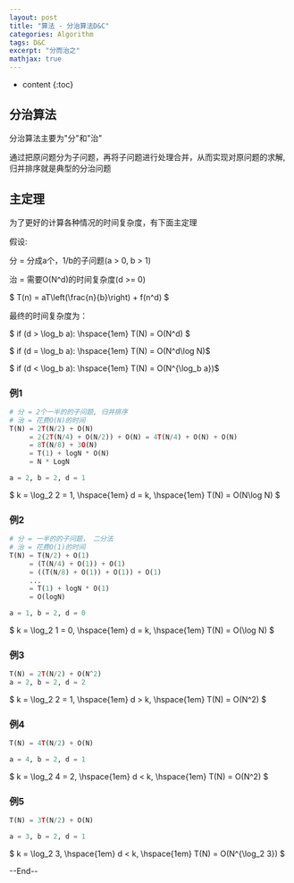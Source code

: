 ```yaml
---
layout: post
title: "算法 - 分治算法D&C"
categories: Algorithm
tags: D&C
excerpt: "分而治之"
mathjax: true
---
```


* content
{:toc}

## 分治算法

分治算法主要为"分"和"治"

通过把原问题分为子问题，再将子问题进行处理合并，从而实现对原问题的求解, 归并排序就是典型的分治问题

## 主定理

为了更好的计算各种情况的时间复杂度，有下面主定理

假设:

分 = 分成a个，1/b的子问题(a > 0, b > 1)

治 = 需要O(N^d)的时间复杂度(d >= 0)


$  T(n) = aT\left(\frac{n}{b}\right) + f(n^d) $

最终的时间复杂度为：

$ if (d > \log_b a): \hspace{1em} T(N) = O(N^d) $

$ if (d = \log_b a): \hspace{1em} T(N) = O(N^d\log N)$

$ if (d < \log_b a): \hspace{1em} T(N) = O(N^{\log_b a})$

### 例1

```python
# 分 = 2个一半的的子问题, 归并排序
# 治 = 花费O(N)的时间
T(N) = 2T(N/2) + O(N)
     = 2(2T(N/4) + O(N/2)) + O(N) = 4T(N/4) + O(N) + O(N) 
     = 8T(N/8) + 3O(N)
     = T(1) + logN * O(N)
     = N * LogN

a = 2, b = 2, d = 1
```
$ k = \log_2 2 = 1, \hspace{1em} d = k, \hspace{1em} T(N) = O(N\log N) $


### 例2

```python
# 分 = 一半的的子问题， 二分法
# 治 = 花费O(1)的时间
T(N) = T(N/2) + O(1)
     = (T(N/4) + O(1)) + O(1)
     = ((T(N/8) + O(1)) + O(1)) + O(1)
     ...
     = T(1) + logN * O(1)
     = O(logN)

a = 1, b = 2, d = 0
```

$ k = \log_2 1 = 0, \hspace{1em} d = k, \hspace{1em} T(N) = O(\log N) $

### 例3

```python
T(N) = 2T(N/2) + O(N^2)
a = 2, b = 2, d = 2
```
$ k = \log_2 2 = 1, \hspace{1em} d > k, \hspace{1em} T(N) = O(N^2) $

### 例4

```python
T(N) = 4T(N/2) + O(N)

a = 4, b = 2, d = 1
```

$ k = \log_2 4 = 2, \hspace{1em} d < k, \hspace{1em} T(N) = O(N^2) $

### 例5

```python
T(N) = 3T(N/2) + O(N)

a = 3, b = 2, d = 1
```

$ k = \log_2 3, \hspace{1em} d < k, \hspace{1em} T(N) = O(N^{\log_2 3}) $

--End--